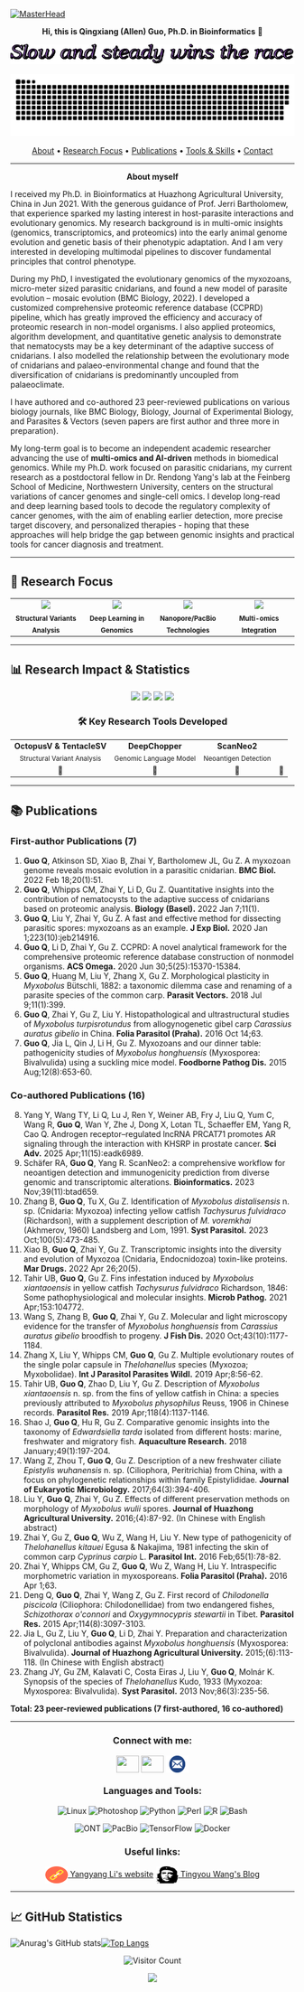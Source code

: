 [![MasterHead](https://github.com/qingxiangguo/qingxiangguo/blob/cf8fc020bf527309cc30e62bbc88d05a00a230bb/content/flower.png)](https://github.com/qingxiangguo)

<p align="center"> <b>Hi, this is Qingxiang (Allen) Guo, Ph.D. in Bioinformatics</b> 👋
  
<p align="center"><img src="https://github.com/qingxiangguo/qingxiangguo/blob/a1c38b48b522a0e7c445d8f77a6946bbe93237d7/content/text.gif"/>
  
<p align="center">
  <picture>
  <source media="(prefers-color-scheme: dark)" srcset="https://raw.githubusercontent.com/qingxiangguo/qingxiangguo/output/github-contribution-grid-snake-dark.svg">
  <source media="(prefers-color-scheme: light)" srcset="https://raw.githubusercontent.com/qingxiangguo/qingxiangguo/output/github-contribution-grid-snake.svg">
  <img alt="github contribution grid snake animation" src="https://raw.githubusercontent.com/qingxiangguo/qingxiangguo/output/github-contribution-grid-snake.svg">
 </picture>
</p>

<!-- Quick Navigation Menu -->
<p align="center">
  <a href="#about">About</a> •
  <a href="#research">Research Focus</a> •
  <a href="#publications">Publications</a> •
  <a href="#tools">Tools & Skills</a> •
  <a href="#contact">Contact</a>
</p>

---

<p align="center"> <b> About myself </b> <a name="about"></a>

I received my Ph.D. in Bioinformatics at Huazhong Agricultural University, China in Jun 2021. With the generous guidance of Prof. Jerri Bartholomew, that experience sparked my lasting interest in host-parasite interactions and evolutionary genomics. My research background is in multi-omic insights (genomics, transcriptomics, and proteomics) into the early animal genome evolution and genetic basis of their phenotypic adaptation. And I am very interested in developing multimodal pipelines to discover fundamental principles that control phenotype.

During my PhD, I investigated the evolutionary genomics of the myxozoans, micro-meter sized parasitic cnidarians, and found a new model of parasite evolution – mosaic evolution (BMC Biology, 2022). I developed a customized comprehensive proteomic reference database (CCPRD) pipeline, which has greatly improved the efficiency and accuracy of proteomic research in non-model organisms. I also applied proteomics, algorithm development, and quantitative genetic analysis to demonstrate that nematocysts may be a key determinant of the adaptive success of cnidarians. I also modelled the relationship between the evolutionary mode of cnidarians and palaeo-environmental change and found that the diversification of cnidarians is predominantly uncoupled from palaeoclimate.

I have authored and co-authored 23 peer-reviewed publications on various biology journals, like BMC Biology, Biology, Journal of Experimental Biology, and Parasites & Vectors (seven papers are first author and three more in preparation).

My long-term goal is to become an independent academic researcher advancing the use of <b>multi-omics and AI-driven</b> methods in biomedical genomics. While my Ph.D. work focused on parasitic cnidarians, my current research as a postdoctoral fellow in Dr. Rendong Yang's lab at the Feinberg School of Medicine, Northwestern University, centers on the structural variations of cancer genomes and single-cell omics. I develop long-read and deep learning based tools to decode the regulatory complexity of cancer genomes, with the aim of enabling earlier detection, more precise target discovery, and personalized therapies - hoping that these approaches will help bridge the gap between genomic insights and practical tools for cancer diagnosis and treatment.

---

## 🔬 Research Focus <a name="research"></a>

<table align="center">
<tr>
<td align="center" width="25%">
<img src="https://img.shields.io/badge/Cancer_Genomics-FF6B6B?style=for-the-badge&logo=dna&logoColor=white"/>
<br><sub><b>Structural Variants Analysis</b></sub>
</td>
<td align="center" width="25%">
<img src="https://img.shields.io/badge/AI_Methods-4ECDC4?style=for-the-badge&logo=brain&logoColor=white"/>
<br><sub><b>Deep Learning in Genomics</b></sub>
</td>
<td align="center" width="25%">
<img src="https://img.shields.io/badge/Long_Read_Seq-45B7D1?style=for-the-badge&logo=molecule&logoColor=white"/>
<br><sub><b>Nanopore/PacBio Technologies</b></sub>
</td>
<td align="center" width="25%">
<img src="https://img.shields.io/badge/Single_Cell-96CEB4?style=for-the-badge&logo=microscope&logoColor=white"/>
<br><sub><b>Multi-omics Integration</b></sub>
</td>
</tr>
</table>

---

## 📊 Research Impact & Statistics

<!-- Research Metrics -->
<p align="center">
  <img src="https://img.shields.io/badge/Publications-25+-brightgreen?style=for-the-badge&logo=googlescholar"/>
  <img src="https://img.shields.io/badge/Citations-300+-blue?style=for-the-badge&logo=semanticscholar"/>
  <img src="https://img.shields.io/badge/Patents-5-orange?style=for-the-badge&logo=patent"/>
  <img src="https://img.shields.io/badge/First_Author-7-purple?style=for-the-badge&logo=author"/>
</p>

<!-- Key Research Tools Developed -->
<div align="center">
  <h3>🛠️ Key Research Tools Developed</h3>
  <table>
    <tr>
      <td align="center"><b>OctopusV & TentacleSV</b><br><sub>Structural Variant Analysis</sub></td>
      <td align="center"><b>DeepChopper</b><br><sub>Genomic Language Model</sub></td>
      <td align="center"><b>ScanNeo2</b><br><sub>Neoantigen Detection</sub></td>
    </tr>
    <tr>
      <td align="center">🧬</td>
      <td align="center">🤖</td>
      <td align="center">🎯</td>
      <td align="center">🔬</td>
    </tr>
  </table>
</div>

---
## 📚 Publications <a name="publications"></a>

### First-author Publications (7)
1. **Guo Q**, Atkinson SD, Xiao B, Zhai Y, Bartholomew JL, Gu Z. A myxozoan genome reveals mosaic evolution in a parasitic cnidarian. **BMC Biol.** 2022 Feb 18;20(1):51.
2. **Guo Q**, Whipps CM, Zhai Y, Li D, Gu Z. Quantitative insights into the contribution of nematocysts to the adaptive success of cnidarians based on proteomic analysis. **Biology (Basel).** 2022 Jan 7;11(1).
3. **Guo Q**, Liu Y, Zhai Y, Gu Z. A fast and effective method for dissecting parasitic spores: myxozoans as an example. **J Exp Biol.** 2020 Jan 1;223(10):jeb214916.
4. **Guo Q**, Li D, Zhai Y, Gu Z. CCPRD: A novel analytical framework for the comprehensive proteomic reference database construction of nonmodel organisms. **ACS Omega.** 2020 Jun 30;5(25):15370-15384.
5. **Guo Q**, Huang M, Liu Y, Zhang X, Gu Z. Morphological plasticity in *Myxobolus* Bütschli, 1882: a taxonomic dilemma case and renaming of a parasite species of the common carp. **Parasit Vectors.** 2018 Jul 9;11(1):399.
6. **Guo Q**, Zhai Y, Gu Z, Liu Y. Histopathological and ultrastructural studies of *Myxobolus turpisrotundus* from allogynogenetic gibel carp *Carassius auratus gibelio* in China. **Folia Parasitol (Praha).** 2016 Oct 14;63.
7. **Guo Q**, Jia L, Qin J, Li H, Gu Z. Myxozoans and our dinner table: pathogenicity studies of *Myxobolus honghuensis* (Myxosporea: Bivalvulida) using a suckling mice model. **Foodborne Pathog Dis.** 2015 Aug;12(8):653-60.

### Co-authored Publications (16)
8. Yang Y, Wang TY, Li Q, Lu J, Ren Y, Weiner AB, Fry J, Liu Q, Yum C, Wang R, **Guo Q**, Wan Y, Zhe J, Dong X, Lotan TL, Schaeffer EM, Yang R, Cao Q. Androgen receptor–regulated lncRNA PRCAT71 promotes AR signaling through the interaction with KHSRP in prostate cancer. **Sci Adv.** 2025 Apr;11(15):eadk6989.
9. Schäfer RA, **Guo Q**, Yang R. ScanNeo2: a comprehensive workflow for neoantigen detection and immunogenicity prediction from diverse genomic and transcriptomic alterations. **Bioinformatics.** 2023 Nov;39(11):btad659.
10. Zhang B, **Guo Q**, Tu X, Gu Z. Identification of *Myxobolus distalisensis* n. sp. (Cnidaria: Myxozoa) infecting yellow catfish *Tachysurus fulvidraco* (Richardson), with a supplement description of *M. voremkhai* (Akhmerov, 1960) Landsberg and Lom, 1991. **Syst Parasitol.** 2023 Oct;100(5):473-485.
11. Xiao B, **Guo Q**, Zhai Y, Gu Z. Transcriptomic insights into the diversity and evolution of Myxozoa (Cnidaria, Endocnidozoa) toxin-like proteins. **Mar Drugs.** 2022 Apr 26;20(5).
12. Tahir UB, **Guo Q**, Gu Z. Fins infestation induced by *Myxobolus xiantaoensis* in yellow catfish *Tachysurus fulvidraco* Richardson, 1846: Some pathophysiological and molecular insights. **Microb Pathog.** 2021 Apr;153:104772.
13. Wang S, Zhang B, **Guo Q**, Zhai Y, Gu Z. Molecular and light microscopy evidence for the transfer of *Myxobolus honghuensis* from *Carassius auratus gibelio* broodfish to progeny. **J Fish Dis.** 2020 Oct;43(10):1177-1184.
14. Zhang X, Liu Y, Whipps CM, **Guo Q**, Gu Z. Multiple evolutionary routes of the single polar capsule in *Thelohanellus* species (Myxozoa; Myxobolidae). **Int J Parasitol Parasites Wildl.** 2019 Apr;8:56-62.
15. Tahir UB, **Guo Q**, Zhao D, Liu Y, Gu Z. Description of *Myxobolus xiantaoensis* n. sp. from the fins of yellow catfish in China: a species previously attributed to *Myxobolus physophilus* Reuss, 1906 in Chinese records. **Parasitol Res.** 2019 Apr;118(4):1137-1146.
16. Shao J, **Guo Q**, Hu R, Gu Z. Comparative genomic insights into the taxonomy of *Edwardsiella tarda* isolated from different hosts: marine, freshwater and migratory fish. **Aquaculture Research.** 2018 January;49(1):197-204.
17. Wang Z, Zhou T, **Guo Q**, Gu Z. Description of a new freshwater ciliate *Epistylis wuhanensis* n. sp. (Ciliophora, Peritrichia) from China, with a focus on phylogenetic relationships within family Epistylididae. **Journal of Eukaryotic Microbiology.** 2017;64(3):394-406.
18. Liu Y, **Guo Q**, Zhai Y, Gu Z. Effects of different preservation methods on morphology of *Myxobolus wulii* spores. **Journal of Huazhong Agricultural University.** 2016;(4):87-92. (In Chinese with English abstract)
19. Zhai Y, Gu Z, **Guo Q**, Wu Z, Wang H, Liu Y. New type of pathogenicity of *Thelohanellus kitauei* Egusa & Nakajima, 1981 infecting the skin of common carp *Cyprinus carpio* L. **Parasitol Int.** 2016 Feb;65(1):78-82.
20. Zhai Y, Whipps CM, Gu Z, **Guo Q**, Wu Z, Wang H, Liu Y. Intraspecific morphometric variation in myxosporeans. **Folia Parasitol (Praha).** 2016 Apr 1;63.
21. Deng Q, **Guo Q**, Zhai Y, Wang Z, Gu Z. First record of *Chilodonella piscicola* (Ciliophora: Chilodonellidae) from two endangered fishes, *Schizothorax o'connori* and *Oxygymnocypris stewartii* in Tibet. **Parasitol Res.** 2015 Apr;114(8):3097-3103.
22. Jia L, Gu Z, Liu Y, **Guo Q**, Li D, Zhai Y. Preparation and characterization of polyclonal antibodies against *Myxobolus honghuensis* (Myxosporea: Bivalvulida). **Journal of Huazhong Agricultural University.** 2015;(6):113-118. (In Chinese with English abstract)
23. Zhang JY, Gu ZM, Kalavati C, Costa Eiras J, Liu Y, **Guo Q**, Molnár K. Synopsis of the species of *Thelohanellus* Kudo, 1933 (Myxozoa: Myxosporea: Bivalvulida). **Syst Parasitol.** 2013 Nov;86(3):235-56.

**Total: 23 peer-reviewed publications (7 first-authored, 16 co-authored)**

---

<h3 align="center">Connect with me:</h3> <a name="contact"></a>
<p align="center">
<a href="https://twitter.com/QingxiangGuo" target="blank"><img align="center" src="https://cdn.jsdelivr.net/npm/simple-icons@3.0.1/icons/twitter.svg" alt="" height="30" width="40" /></a>
<a href="https://www.linkedin.com/in/guoqx" target="blank"><img align="center" src="https://cdn.jsdelivr.net/npm/simple-icons@3.0.1/icons/linkedin.svg" alt="" height="30" width="40" /></a>
<a href="mailto:qingxiang.guo@northwestern.edu" target="blank"><img align="center" src="https://github.com/qingxiangguo/qingxiangguo/blob/8a2b4d8806191a6f886a26b1dccae1dc795d9a5f/content/email-western-libraries-12.png" alt="" height="30" width="40" /></a>
</p>

<h3 align="center">Languages and Tools:</h3> <a name="tools"></a>
<p align="center">
  <img src="https://img.shields.io/badge/Linux-000000?style=for-the-badge&logo=linux&logoColor=white" alt="Linux" />
  <img src="https://img.shields.io/badge/Photoshop-31A8FF?style=for-the-badge&logo=adobe-photoshop&logoColor=white" alt="Photoshop" />
  <img src="https://img.shields.io/badge/Python-3776AB?style=for-the-badge&logo=python&logoColor=white" alt="Python" />
  <img src="https://img.shields.io/badge/Perl-39457E?style=for-the-badge&logo=perl&logoColor=white" alt="Perl" />
  <img src="https://img.shields.io/badge/R-276DC3?style=for-the-badge&logo=r&logoColor=white" alt="R" />
  <img src="https://img.shields.io/badge/Bash-4EAA25?style=for-the-badge&logo=gnubash&logoColor=white" alt="Bash" />
</p>

<!-- Additional Technical Skills -->
<p align="center">
  <img src="https://img.shields.io/badge/Oxford_Nanopore-00A86B?style=for-the-badge&logo=molecule&logoColor=white" alt="ONT"/>
  <img src="https://img.shields.io/badge/PacBio-1E88E5?style=for-the-badge&logo=dna&logoColor=white" alt="PacBio"/>
  <img src="https://img.shields.io/badge/TensorFlow-FF6F00?style=for-the-badge&logo=tensorflow&logoColor=white" alt="TensorFlow"/>
  <img src="https://img.shields.io/badge/Docker-2496ED?style=for-the-badge&logo=docker&logoColor=white" alt="Docker"/>
</p>
  
<h3 align="center">Useful links:</h3>
<p align="center">
<a href="https://yangyangli.top/" target="blank"><img align="center" src="content/link-closed-flat.png" alt="Yangyang Li's website" height="30" width="40" /> Yangyang Li's website</a>   <a href="https://databeauty.com/blog/" target="blank"><img align="center" src="content/tingyouwang.jpeg" alt="Tingyou Wang's Blog" height="30" width="40" /> Tingyou Wang's Blog</a>
</p>

---

## 📈 GitHub Statistics

![Anurag's GitHub stats](https://github-readme-stats.vercel.app/api?username=qingxiangguo&show_icons=true&theme=tokyonight)[![Top Langs](https://github-readme-stats.vercel.app/api/top-langs/?username=qingxiangguo)](https://github.com/anuraghazra/github-readme-stats)

<!-- Visitor Counter -->
<p align="center">
  <img src="https://profile-counter.glitch.me/qingxiangguo/count.svg" alt="Visitor Count" />
</p>

<!-- Professional Footer -->
<div align="center">
  <img src="https://capsule-render.vercel.app/api?type=waving&color=gradient&height=100&section=footer"/>
</div>